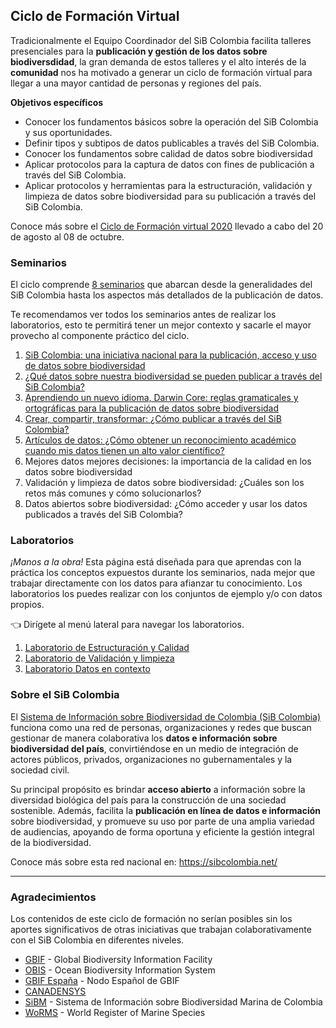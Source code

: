 ## Ciclo de Formación Virtual

Tradicionalmente el Equipo Coordinador del SiB Colombia  facilita talleres presenciales para la **publicación y gestión de los datos sobre biodiversdidad**, la gran demanda de estos talleres y el alto interés de la **comunidad** nos ha motivado a generar un ciclo de formación virtual para llegar a una mayor cantidad de personas y regiones del país.  

**Objetivos específicos**

* Conocer los fundamentos básicos sobre la operación del SiB Colombia y sus oportunidades.
* Definir tipos y subtipos de datos publicables a través del SiB Colombia.
* Conocer los fundamentos sobre calidad de datos sobre biodiversidad
* Aplicar protocolos para la captura de datos con fines de publicación a través del SiB Colombia.
* Aplicar protocolos y herramientas para la estructuración, validación y limpieza de datos sobre biodiversidad para su publicación a través del SiB Colombia.

Conoce más sobre el [Ciclo de Formación virtual 2020](https://sibcolombia.net/formacion/) llevado a cabo del 20 de agosto al 08 de octubre.

### Seminarios

El ciclo comprende [8 seminarios](https://www.youtube.com/watch?v=_f4gGfIBN3U&list=PL_KzX3Rxxwb0ON-iZSZMI2fOF_xaSir8l) que abarcan desde la generalidades del SiB Colombia hasta los aspectos más detallados de la publicación de datos.

Te recomendamos ver todos los seminarios antes de realizar los laboratorios, esto te permitirá tener un mejor contexto y sacarle el mayor provecho al componente práctico del ciclo.

1. [SiB Colombia: una iniciativa nacional para la publicación, acceso y uso de datos sobre biodiversidad](https://youtu.be/ImptmviMXgI)
2. [¿Qué datos sobre nuestra biodiversidad se pueden publicar a través del SiB Colombia?](https://youtu.be/_f4gGfIBN3U)
3. [Aprendiendo un nuevo idioma, Darwin Core: reglas gramaticales y ortográficas para la publicación de datos sobre biodiversidad](https://youtu.be/nYGu8KY_K6U)
4. [Crear, compartir, transformar: ¿Cómo publicar a través del SiB Colombia?](https://youtu.be/Q83XpNQwyEc)
5. [Artículos de datos: ¿Cómo obtener un reconocimiento académico cuando mis datos tienen un alto valor científico?](https://youtu.be/z0JhWOdJKpI)
6. Mejores datos mejores decisiones: la importancia de la calidad en los datos sobre biodiversidad
7. Validación y limpieza de datos sobre biodiversidad: ¿Cuáles son los retos más comunes y cómo solucionarlos?
8. Datos abiertos sobre biodiversidad: ¿Cómo acceder y usar los datos publicados a través del SiB Colombia?

### Laboratorios

*¡Manos a la obra!* Esta página está diseñada para que aprendas con la práctica los conceptos expuestos durante los seminarios, nada mejor que trabajar directamente con los datos para afianzar tu conocimiento. Los laboratorios los puedes realizar con los conjuntos de ejemplo y/o con datos propios.

:point_left: Dirígete al menú lateral  para navegar los laboratorios.

1. [Laboratorio de Estructuración y Calidad](pendiente)
2. [Laboratorio de Validación y limpieza](pendiente)
3. [Laboratorio Datos en contexto](pendiente)

### Sobre el SiB Colombia

El [Sistema de Información sobre Biodiversidad de Colombia (SiB Colombia)](https://sibcolombia.net/) funciona como una red de personas, organizaciones y redes que buscan gestionar de manera colaborativa los **datos e información sobre biodiversidad del país**, convirtiéndose en un medio de integración de actores públicos, privados, organizaciones no gubernamentales y la sociedad civil.

Su principal propósito es brindar **acceso abierto** a información sobre la diversidad biológica del país para la construcción de una sociedad sostenible. Además, facilita la **publicación en línea de datos e información** sobre biodiversidad, y promueve su uso por parte de una amplia variedad de audiencias, apoyando de forma oportuna y eficiente la gestión integral de la biodiversidad.

Conoce más sobre esta red nacional en: https://sibcolombia.net/

----
### Agradecimientos

Los contenidos de este ciclo de formación no serían posibles sin los aportes significativos de otras iniciativas que trabajan colaborativamente con el SiB Colombia en diferentes niveles.

* [GBIF](https://www.gbif.org/es/) - Global Biodiversity Information Facility
* [OBIS](https://obis.org/) - Ocean Biodiversity Information System
* [GBIF España](https://www.gbif.es/) - Nodo Español de GBIF 
* [CANADENSYS](https://www.canadensys.net/)
* [SiBM](https://siam.invemar.org.co/sibm) - Sistema de Información sobre Biodiversidad Marina de Colombia
* [WoRMS](http://marinespecies.org/) - World Register of Marine Species  
